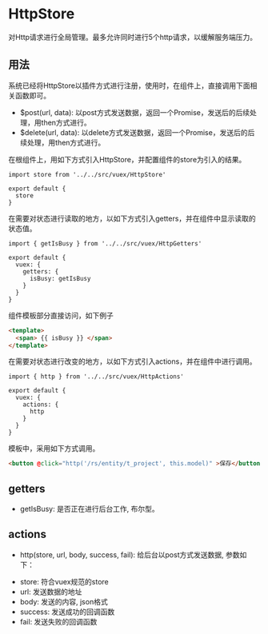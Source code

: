 # HttpStore

对Http请求进行全局管理。最多允许同时进行5个http请求，以缓解服务端压力。

## 用法

系统已经将HttpStore以插件方式进行注册，使用时，在组件上，直接调用下面相关函数即可。

- $post(url, data): 以post方式发送数据，返回一个Promise，发送后的后续处理，用then方式进行。
- $delete(url, data): 以delete方式发送数据，返回一个Promise，发送后的后续处理，用then方式进行。

在根组件上，用如下方式引入HttpStore，并配置组件的store为引入的结果。
```
import store from '../../src/vuex/HttpStore'

export default {
  store
}
```

在需要对状态进行读取的地方，以如下方式引入getters，并在组件中显示读取的状态值。
```
import { getIsBusy } from '../../src/vuex/HttpGetters'

export default {
  vuex: {
    getters: {
      isBusy: getIsBusy
    }
  }
}
```

组件模板部分直接访问，如下例子

```html
<template>
  <span> {{ isBusy }} </span>
</template>
```

在需要对状态进行改变的地方，以如下方式引入actions，并在组件中进行调用。

```
import { http } from '../../src/vuex/HttpActions'

export default {
  vuex: {
    actions: {
      http
    }
  }
}
```

模板中，采用如下方式调用。

```html
<button @click="http('/rs/entity/t_project', this.model)" >保存</button>
```

## getters

- getIsBusy: 是否正在进行后台工作, 布尔型。

## actions

- http(store, url, body, success, fail): 给后台以post方式发送数据, 参数如下：

* store: 符合vuex规范的store
* url: 发送数据的地址
* body: 发送的内容, json格式
* success: 发送成功的回调函数
* fail: 发送失败的回调函数
